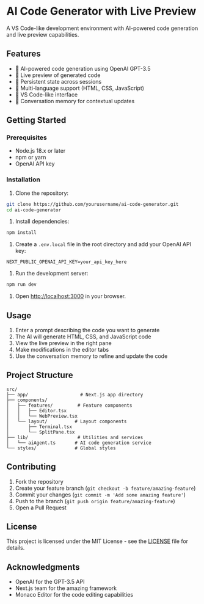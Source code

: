 # AI Code Generator with Live Preview

A VS Code-like development environment with AI-powered code generation and live preview capabilities.

## Features

- 🤖 AI-powered code generation using OpenAI GPT-3.5
- 👀 Live preview of generated code
- 💾 Persistent state across sessions
- 📝 Multi-language support (HTML, CSS, JavaScript)
- 🎨 VS Code-like interface
- 🔄 Conversation memory for contextual updates

## Getting Started

### Prerequisites

- Node.js 18.x or later
- npm or yarn
- OpenAI API key

### Installation

1. Clone the repository:

```bash
git clone https://github.com/yourusername/ai-code-generator.git
cd ai-code-generator
```

1. Install dependencies:

```bash
npm install
```

1. Create a `.env.local` file in the root directory and add your OpenAI API key:

```env
NEXT_PUBLIC_OPENAI_API_KEY=your_api_key_here
```

1. Run the development server:

```bash
npm run dev
```

1. Open [http://localhost:3000](http://localhost:3000) in your browser.

## Usage

1. Enter a prompt describing the code you want to generate
1. The AI will generate HTML, CSS, and JavaScript code
1. View the live preview in the right pane
1. Make modifications in the editor tabs
1. Use the conversation memory to refine and update the code

## Project Structure

```text
src/
├── app/                   # Next.js app directory
├── components/           
│   ├── features/         # Feature components
│   │   ├── Editor.tsx
│   │   └── WebPreview.tsx
│   └── layout/          # Layout components
│       ├── Terminal.tsx
│       └── SplitPane.tsx
├── lib/                  # Utilities and services
│   └── aiAgent.ts       # AI code generation service
└── styles/              # Global styles
```

## Contributing

1. Fork the repository
1. Create your feature branch (`git checkout -b feature/amazing-feature`)
1. Commit your changes (`git commit -m 'Add some amazing feature'`)
1. Push to the branch (`git push origin feature/amazing-feature`)
1. Open a Pull Request

## License

This project is licensed under the MIT License - see the [LICENSE](LICENSE) file for details.

## Acknowledgments

- OpenAI for the GPT-3.5 API
- Next.js team for the amazing framework
- Monaco Editor for the code editing capabilities
